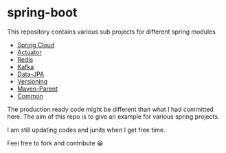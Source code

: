 # spring-boot

This repository contains various sub projects for different spring modules

* [Spring Cloud](./cloud)
* [Actuator](./actuator)
* [Redis](./jedis)
* [Kafka](./kafka)
* [Data-JPA](./spring-boot-jpa)
* [Versioning](./versioning)
* [Maven-Parent](./parent)
* [Common](./common)

The production ready code might be different than what I had committed here. The aim of this repo is to give an example for various spring projects. 

I am still updating codes and junits when I get free time.

Feel free to fork and contribute :grinning:
